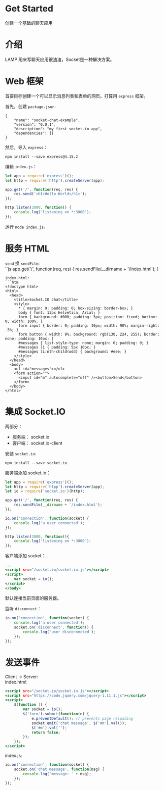# Get Started
创建一个基础的聊天应用

# 介绍
LAMP 用来写聊天应用很渣渣，Socket是一种解决方案。  

# Web 框架
首要目标创建一个可以显示消息列表和表单的网页。打算用 `express` 框架。  

首先，创建 `package.json`:  
```
{
    "name": "socket-chat-example",
    "version": "0.0.1",
    "description": "my first socket.io app",
    "dependencies": {}
}
```
然后，导入 `express`：  
```
npm install --save express@4.15.2
```
编辑 `index.js`：  
```js
let app = require('express')();
let http = require('http').createServer(app);

app.get('/', function(req, res) {
    res.send('<h1>Hello World</h1>');
});

http.listen(3000, function() {
    console.log('listening on *:3000');
});
```
运行 `node index.js`。  


# 服务 HTML
`send` 换 `sendFile`:  
``js
app.get('/', function(req, res) {
    res.sendFile(__dirname + '/index.html');
}
```
index.html:  
```htm
<!doctype html>
<html>
  <head>
    <title>Socket.IO chat</title>
    <style>
      * { margin: 0; padding: 0; box-sizing: border-box; }
      body { font: 13px Helvetica, Arial; }
      form { background: #000; padding: 3px; position: fixed; bottom: 0; width: 100%; }
      form input { border: 0; padding: 10px; width: 90%; margin-right: .5%; }
      form button { width: 9%; background: rgb(130, 224, 255); border: none; padding: 10px; }
      #messages { list-style-type: none; margin: 0; padding: 0; }
      #messages li { padding: 5px 10px; }
      #messages li:nth-child(odd) { background: #eee; }
    </style>
  </head>
  <body>
    <ul id="messages"></ul>
    <form action="">
      <input id="m" autocomplete="off" /><button>Send</button>
    </form>
  </body>
</html>
```


# 集成 Socket.IO
两部分：  
* 服务端： socket.io
* 客户端： socket.io-client

安装 `socket.io`:  
```
npm install --save socket.io
```
服务端添加 socket.io：  
```js
let app = require('express')();
let http = require('htpp').createServer(app);
let io = require('socket.io')(http);

app.get('/', function(req, res) {
    res.sendFile(__dirname + '/index.html');
});

io.on('connection', function(socket) {
    console.log('a user connected');
});

http.listen(3000, function(){
    console.log('listening on *:3000');
});
```
客户端添加 socket：  
```htm
...
<script src="/socket.io/socket.io.js"></script>
<script>
    var socket = io();
</script>
</body>
```
默认连接当前页面的服务器。  

监听 `disconnect`：  
```js
io.on('connection', function(socket) {
    console.log('a user connected');
    socket.on('disconnect', function() {
        console.log('user disconnected');
    });
});
```


# 发送事件
Client -> Server:  
index.html:  
```htm
<script src="/socket.io/socket.io.js"></script>
<script src="https://code.jquery.com/jquery-1.11.1.js"></script>
<script>
    $(function () {
        var socket = io();
        $('form').submit(function(e) {
            e.preventDefault(); // prevents page reloading
            socket.emit('chat message', $('#m').val());
            $('#m').val('');
            return false;
        });
    });
</script>
```
index.js:  
```js
io.on('connection', function(socket) {
    socket.on('chat message', function(msg) {
        console.log('message: ' + msg);
    });
});
```
